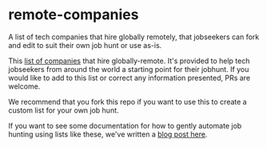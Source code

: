 # remote-companies
A list of tech companies that hire globally remotely, that jobseekers can fork and edit to suit their own job hunt or use as-is.

This [list of companies](https://github.com/Codesee-io/remote-companies/blob/main/company-list.md) that hire globally-remote. It's provided to help tech jobseekers from around the world a starting point for their jobhunt. If you would like to add to this list or correct any information presented, PRs are welcome.

We recommend that you fork this repo if you want to use this to create a custom list for your own job hunt.

If you want to see some documentation for how to gently automate job hunting using lists like these, we've written a [blog post here](https://codesee.io/blog/finding-your-first-job-in-tech).
